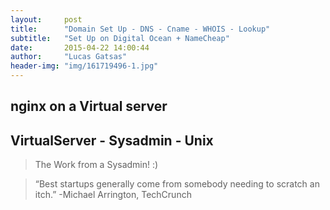 ```yaml
---
layout:     post
title:      "Domain Set Up - DNS - Cname - WHOIS - Lookup"
subtitle:   "Set Up on Digital Ocean + NameCheap"
date:       2015-04-22 14:00:44
author:     "Lucas Gatsas"
header-img: "img/161719496-1.jpg"
---
```


<h2 class="section-heading"><strong>nginx on a Virtual server</strong> </h2>
<h2 class="section-heading">VirtualServer - Sysadmin - Unix </h2>




<blockquote> The Work from a Sysadmin! :)  </blockquote>

<blockquote>
“Best startups generally come from somebody needing to scratch an itch.” -Michael Arrington, TechCrunch 
</blockquote>

